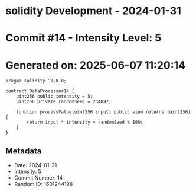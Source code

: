 ﻿# solidity Development - 2024-01-31
# Commit #14 - Intensity Level: 5
# Generated on: 2025-06-07 11:20:14
```solidity
pragma solidity ^0.8.0;

contract DataProcessor14 {
    uint256 public intensity = 5;
    uint256 private randomSeed = 234897;

    function processValue(uint256 input) public view returns (uint256) {
        return input * intensity + randomSeed % 100;
    }
}
```
## Metadata
- Date: 2024-01-31
- Intensity: 5
- Commit Number: 14
- Random ID: 1601244198

